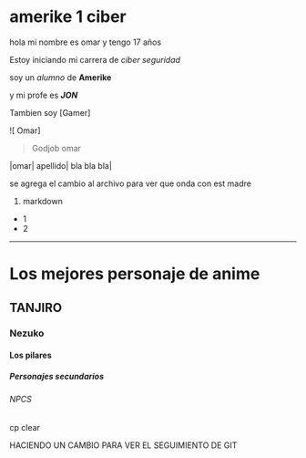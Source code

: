 # amerike 1 ciber




hola mi nombre es omar y tengo 17 años

Estoy iniciando mi carrera de _ciber_  _seguridad_

soy un _alumno_ de **Amerike**

y mi profe es **_JON_**

Tambien soy [Gamer]

![ Omar] [](https://encrypted-tbn0.gstatic.com/images?q=tbn:ANd9GcQ2XzDd-gDfeOjI3d8dDwlJNgkEpw5r85R49A&s)

> Godjob omar

|omar| apellido| bla bla bla|



se agrega el cambio al archivo para ver que onda con est madre 

1. markdown

- 1
- 2





---




# Los mejores personaje de anime

## TANJIRO

### Nezuko

#### Los pilares 

##### Personajes secundarios

###### NPCS

cp clear


HACIENDO UN CAMBIO PARA VER EL SEGUIMIENTO DE GIT